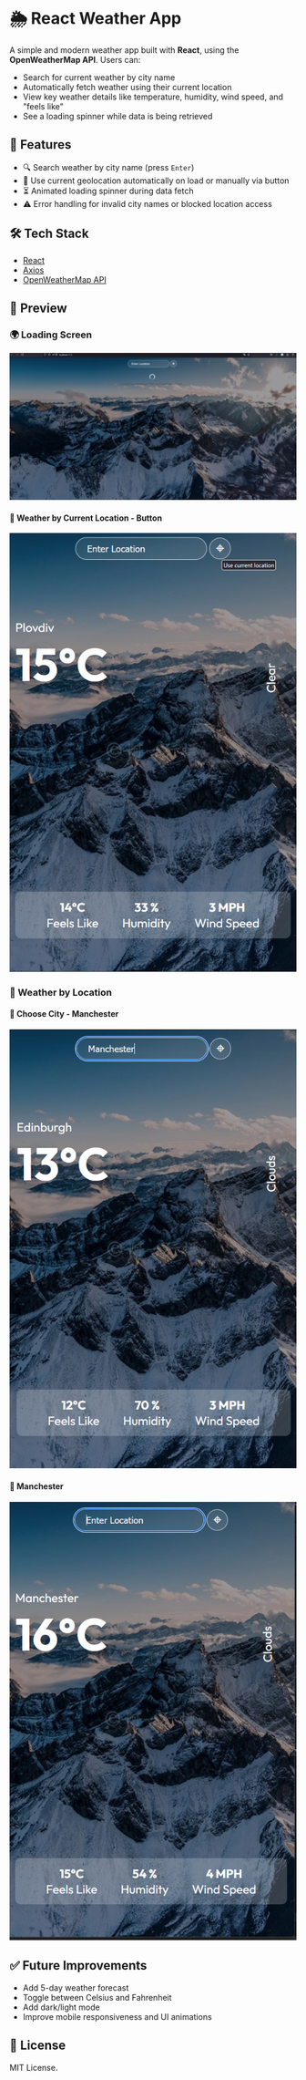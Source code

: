 # 🌦️ React Weather App

A simple and modern weather app built with **React**, using the **OpenWeatherMap API**. Users can:

- Search for current weather by city name
- Automatically fetch weather using their current location
- View key weather details like temperature, humidity, wind speed, and "feels like"
- See a loading spinner while data is being retrieved

## 🚀 Features

- 🔍 Search weather by city name (press `Enter`)
- 📍 Use current geolocation automatically on load or manually via button
- ⏳ Animated loading spinner during data fetch
- ⚠️ Error handling for invalid city names or blocked location access

## 🛠️ Tech Stack

- [React](https://reactjs.org/)
- [Axios](https://axios-http.com/)
- [OpenWeatherMap API](https://openweathermap.org/api)

## 📸 Preview

### 🌍 Loading Screen
![Loading Screen](public/screenshots/loading.png)

#### 📍 Weather by Current Location - Button 
![Manchester Weather](public/screenshots/currentLocation.png)

### 📍 Weather by Location

#### 🌆 Choose City - Manchester
![Plovdiv Weather](public/screenshots/chooseCity.png)

#### 🌆 Manchester
![Manchester Weather](public/screenshots/choosedCity.png)


## ✅ Future Improvements

- Add 5-day weather forecast
- Toggle between Celsius and Fahrenheit
- Add dark/light mode
- Improve mobile responsiveness and UI animations

## 📄 License

MIT License.
